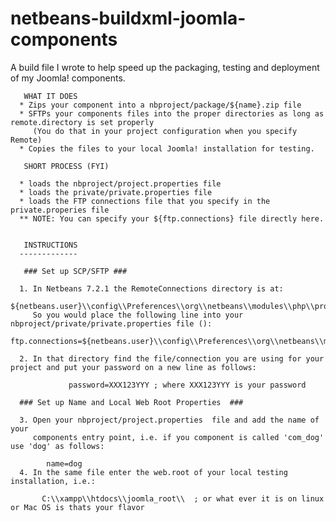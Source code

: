 netbeans-buildxml-joomla-components
===================================

A build file I wrote to help speed up the packaging, testing and deployment of my Joomla! components.

       WHAT IT DOES
      * Zips your component into a nbproject/package/${name}.zip file
      * SFTPs your components files into the proper directories as long as remote.directory is set properly 
         (You do that in your project configuration when you specify Remote)
      * Copies the files to your local Joomla! installation for testing.    
      
       SHORT PROCESS (FYI)
       
      * loads the nbproject/project.properties file
      * loads the private/private.properties file
      * loads the FTP connections file that you specify in the private.properies file
      ** NOTE: You can specify your ${ftp.connections} file directly here.
        
      
       INSTRUCTIONS
      -------------
      
       ### Set up SCP/SFTP ###
      
      1. In Netbeans 7.2.1 the RemoteConnections directory is at:
            ${netbeans.user}\\config\\Preferences\\org\\netbeans\\modules\\php\\project\\RemoteConnections
         So you would place the following line into your nbproject/private/private.properties file ():           
            ftp.connections=${netbeans.user}\\config\\Preferences\\org\\netbeans\\modules\\php\\project\\RemoteConnections
      
      2. In that directory find the file/connection you are using for your project and put your password on a new line as follows:
          
                 password=XXX123YYY ; where XXX123YYY is your password       
      
      ### Set up Name and Local Web Root Properties  ###
      
      3. Open your nbproject/project.properties  file and add the name of your 
         components entry point, i.e. if you component is called 'com_dog' use 'dog' as follows:
            
            name=dog
      4. In the same file enter the web.root of your local testing installation, i.e.:
                
           C:\\xampp\\htdocs\\joomla_root\\  ; or what ever it is on linux or Mac OS is thats your flavor
      
         
